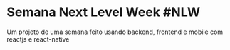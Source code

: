 # Semana Next Level Week #NLW

Um projeto de uma semana feito usando backend, frontend e mobile com reactjs e react-native


